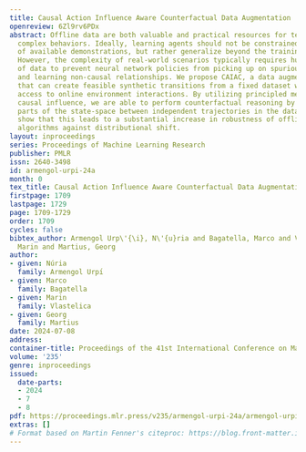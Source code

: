 ```yaml
---
title: Causal Action Influence Aware Counterfactual Data Augmentation
openreview: 6Zl9rv6PDx
abstract: Offline data are both valuable and practical resources for teaching robots
  complex behaviors. Ideally, learning agents should not be constrained by the scarcity
  of available demonstrations, but rather generalize beyond the training distribution.
  However, the complexity of real-world scenarios typically requires huge amounts
  of data to prevent neural network policies from picking up on spurious correlations
  and learning non-causal relationships. We propose CAIAC, a data augmentation method
  that can create feasible synthetic transitions from a fixed dataset without having
  access to online environment interactions. By utilizing principled methods for quantifying
  causal influence, we are able to perform counterfactual reasoning by swapping $\textit{action}$-unaffected
  parts of the state-space between independent trajectories in the dataset. We empirically
  show that this leads to a substantial increase in robustness of offline learning
  algorithms against distributional shift.
layout: inproceedings
series: Proceedings of Machine Learning Research
publisher: PMLR
issn: 2640-3498
id: armengol-urpi-24a
month: 0
tex_title: Causal Action Influence Aware Counterfactual Data Augmentation
firstpage: 1709
lastpage: 1729
page: 1709-1729
order: 1709
cycles: false
bibtex_author: Armengol Urp\'{\i}, N\'{u}ria and Bagatella, Marco and Vlastelica,
  Marin and Martius, Georg
author:
- given: Núria
  family: Armengol Urpı́
- given: Marco
  family: Bagatella
- given: Marin
  family: Vlastelica
- given: Georg
  family: Martius
date: 2024-07-08
address:
container-title: Proceedings of the 41st International Conference on Machine Learning
volume: '235'
genre: inproceedings
issued:
  date-parts:
  - 2024
  - 7
  - 8
pdf: https://proceedings.mlr.press/v235/armengol-urpi-24a/armengol-urpi-24a.pdf
extras: []
# Format based on Martin Fenner's citeproc: https://blog.front-matter.io/posts/citeproc-yaml-for-bibliographies/
---
```

